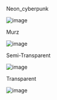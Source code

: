 Neon_cyberpunk

![image](https://user-images.githubusercontent.com/75542933/125202847-2c864900-e293-11eb-98c9-d941b09e7481.png)

Murz

![image](https://user-images.githubusercontent.com/75542933/125202851-36a84780-e293-11eb-82af-1afa5429c70c.png)


Semi-Transparent

![image](https://user-images.githubusercontent.com/75542933/125202875-50498f00-e293-11eb-8b92-13b7dfe9cc34.png)


Transparent

![image](https://user-images.githubusercontent.com/75542933/125949743-0a1cc810-4e5b-493c-8833-24f9bf6bc41f.png)
